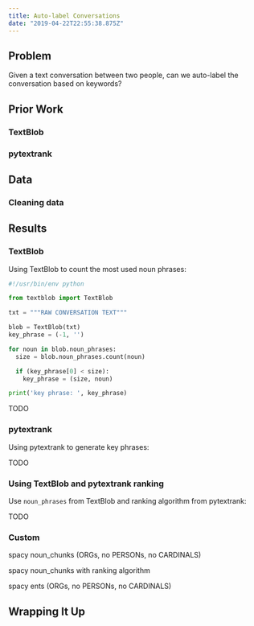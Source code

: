 ```yaml
---
title: Auto-label Conversations
date: "2019-04-22T22:55:38.875Z"
---
```


## Problem

Given a text conversation between two people, can we auto-label the conversation based on keywords?

## Prior Work

### TextBlob

### pytextrank

## Data

### Cleaning data

## Results

### TextBlob

Using TextBlob to count the most used noun phrases:

```python
#!/usr/bin/env python

from textblob import TextBlob

txt = """RAW CONVERSATION TEXT"""

blob = TextBlob(txt)
key_phrase = (-1, '')

for noun in blob.noun_phrases:
  size = blob.noun_phrases.count(noun)

  if (key_phrase[0] < size):
    key_phrase = (size, noun)

print('key phrase: ', key_phrase)
```

TODO

### pytextrank

Using pytextrank to generate key phrases:

TODO

### Using TextBlob and pytextrank ranking

Use `noun_phrases` from TextBlob and ranking algorithm from pytextrank:

TODO

### Custom

spacy noun_chunks (ORGs, no PERSONs, no CARDINALS)

spacy noun_chunks with ranking algorithm

spacy ents (ORGs, no PERSONs, no CARDINALS)

## Wrapping It Up
